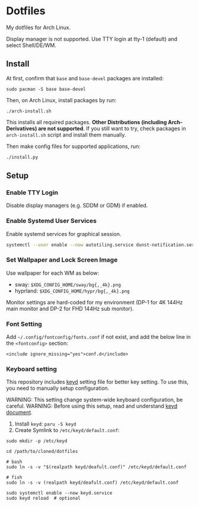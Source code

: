 # Dotfiles

My dotfiles for Arch Linux.

Display manager is not supported.
Use TTY login at tty-1 (default) and select Shell/DE/WM.

## Install

At first, confirm that `base` and `base-devel` packages are installed:

```
sudo pacman -S base base-devel
```

Then, on Arch Linux, install packages by run:

```
./arch-install.sh
```

This installs all required packages.
**Other Distributions (including Arch-Derivatives) are not supported**.
If you still want to try, check packages in `arch-install.sh` script and install them manually.

Then make config files for supported applications, run:

```sh
./install.py
```

## Setup

### Enable TTY Login

Disable display managers (e.g. SDDM or GDM) if enabled.

### Enable Systemd User Services

Enable systemd services for graphical session.

```sh
systemctl --user enable --now autotiling.service dunst-notification.service fcitx5.service swayidle.service
```

### Set Wallpaper and Lock Screen Image

Use wallpaper for each WM as below:

- sway: `$XDG_CONFIG_HOME/sway/bg{,_4k}.png`
- hyprland: `$XDG_CONFIG_HOME/hypr/bg{,_4k}.png`

Monitor settings are hard-coded for my environment (DP-1 for 4K 144Hz main monitor and DP-2 for FHD 144Hz sub monitor).

### Font Setting

Add `~/.config/fontconfig/fonts.conf` if not exist, and add the below line in the `<fontconfig>` section:

```
<include ignore_missing="yes">conf.d</include>
```

### Keyboard setting

This repository includes [keyd](https://github.com/rvaiya/keyd) setting file for better key setting.
To use this, you need to manually setup configuration.

WARNING: This setting change system-wide keyboard configuration, be careful.
WARNING: Before using this setup, read and understand [keyd document](https://github.com/rvaiya/keyd/blob/master/docs/keyd.scdoc).

1. Install `keyd`: `paru -S keyd`
2. Create Symlink to `/etc/keyd/default.conf`:

```
sudo mkdir -p /etc/keyd

cd /path/to/cloned/dotfiles

# bash
sudo ln -s -v "$(realpath keyd/deafult.conf)" /etc/keyd/default.conf 

# fish
sudo ln -s -v (realpath keyd/deafult.conf) /etc/keyd/default.conf 

sudo systemctl enable --now keyd.service
sudo keyd reload  # optional
```
